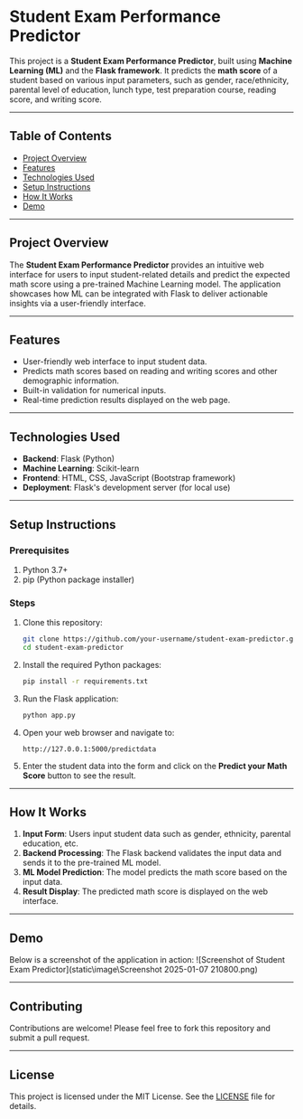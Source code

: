 # Student Exam Performance Predictor

This project is a **Student Exam Performance Predictor**, built using **Machine Learning (ML)** and the **Flask framework**. It predicts the **math score** of a student based on various input parameters, such as gender, race/ethnicity, parental level of education, lunch type, test preparation course, reading score, and writing score.

---

## Table of Contents
- [Project Overview](#project-overview)
- [Features](#features)
- [Technologies Used](#technologies-used)
- [Setup Instructions](#setup-instructions)
- [How It Works](#how-it-works)
- [Demo](#demo)

---

## Project Overview
The **Student Exam Performance Predictor** provides an intuitive web interface for users to input student-related details and predict the expected math score using a pre-trained Machine Learning model. The application showcases how ML can be integrated with Flask to deliver actionable insights via a user-friendly interface.

---

## Features
- User-friendly web interface to input student data.
- Predicts math scores based on reading and writing scores and other demographic information.
- Built-in validation for numerical inputs.
- Real-time prediction results displayed on the web page.

---

## Technologies Used
- **Backend**: Flask (Python)
- **Machine Learning**: Scikit-learn
- **Frontend**: HTML, CSS, JavaScript (Bootstrap framework)
- **Deployment**: Flask's development server (for local use)

---

## Setup Instructions

### Prerequisites
1. Python 3.7+
2. pip (Python package installer)

### Steps
1. Clone this repository:
   ```bash
   git clone https://github.com/your-username/student-exam-predictor.git
   cd student-exam-predictor
   ```

2. Install the required Python packages:
   ```bash
   pip install -r requirements.txt
   ```

3. Run the Flask application:
   ```bash
   python app.py
   ```

4. Open your web browser and navigate to:
   ```
   http://127.0.0.1:5000/predictdata
   ```

5. Enter the student data into the form and click on the **Predict your Math Score** button to see the result.

---

## How It Works
1. **Input Form**: Users input student data such as gender, ethnicity, parental education, etc.
2. **Backend Processing**: The Flask backend validates the input data and sends it to the pre-trained ML model.
3. **ML Model Prediction**: The model predicts the math score based on the input data.
4. **Result Display**: The predicted math score is displayed on the web interface.

---

## Demo
Below is a screenshot of the application in action:
![Screenshot of Student Exam Predictor](static\image\Screenshot 2025-01-07 210800.png)

---


## Contributing
Contributions are welcome! Please feel free to fork this repository and submit a pull request.

---

## License
This project is licensed under the MIT License. See the [LICENSE](LICENSE) file for details.

